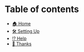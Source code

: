 # Table of contents

* [🏠 Home](README.md)
* [🛠️ Setting Up](setting-up.md)
* [⁉️ Help](help.md)
* [👥 Thanks](thanks.md)
